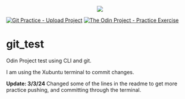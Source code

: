 <p align="center"><img src="https://i.imgur.com/TjAvmOW.png"></p>

[![Git Practice - Upload Project](https://img.shields.io/badge/Git_Practice-Upload_Project-F05032?logo=GIt&logoColor=ffffff)](https://) [![The Odin Project  - Practice Exercise](https://img.shields.io/badge/The_Odin_Project_-Practice_Exercise-A9792B?logo=The+Odin+Project&logoColor=ffffff)](https://)

# git_test

Odin Project test using CLI and git.

I am using the Xubuntu terminal to commit changes.

**Update: 3/3/24**
Changed some of the lines in the readme to get more practice pushing, and committing through the terminal.
